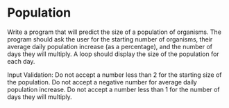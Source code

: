 # Population

Write a program that will predict the size of a population of organisms. The program should ask the user for the starting number of organisms, their average daily population increase (as a percentage), and the number of days they will multiply. A loop should display the size of the population for each day.

Input Validation: Do not accept a number less than 2 for the starting size of the population. Do not accept a negative number for average daily population increase. Do not accept a number less than 1 for the number of days they will multiply.
